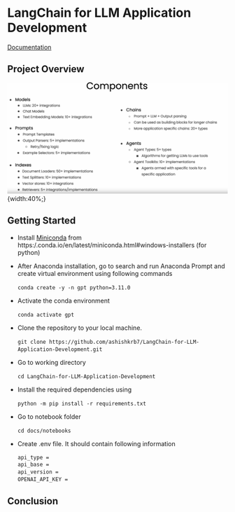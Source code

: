 # LangChain for LLM Application Development

[Documentation](https://ashishkrb7.github.io/LangChain-for-LLM-Application-Development/)

## Project Overview

![Alt text](./docs/images/image.png){width:40%;}


## Getting Started

- Install [Miniconda](https://repo.anaconda.com/miniconda/Miniconda3-py310_23.3.1-0-Windows-x86_64.exe) from https:/.conda.io/en/latest/miniconda.html#windows-installers (for python)

- After Anaconda installation, go to search and run Anaconda Prompt and create virtual environment using following commands

    `conda create -y -n gpt python=3.11.0`

- Activate the conda environment

    `conda activate gpt`
    
- Clone the repository to your local machine. 

    `git clone https://github.com/ashishkrb7/LangChain-for-LLM-Application-Development.git` 

- Go to working directory

    `cd LangChain-for-LLM-Application-Development`

- Install the required dependencies using 

    `python -m pip install -r requirements.txt`

- Go to notebook folder

    `cd docs/notebooks`

- Create .env file. It should contain following information

    ```txt
    api_type = 
    api_base = 
    api_version = 
    OPENAI_API_KEY = 
    ```

## Conclusion
